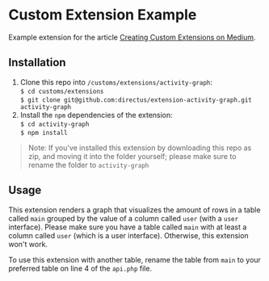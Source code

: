 # Custom Extension Example

Example extension for the article [Creating Custom Extensions on Medium](https://medium.com/directus/how-to-setup-a-custom-extension-770d6ea48551).

## Installation

1. Clone this repo into `/customs/extensions/activity-graph`:  
`$ cd customs/extensions`  
`$ git clone git@github.com:directus/extension-activity-graph.git activity-graph`
2. Install the `npm` dependencies of the extension:  
`$ cd activity-graph`  
`$ npm install`

> Note: If you've installed this extension by downloading this repo as zip, and moving it into the folder yourself; please make sure to rename the folder to `activity-graph`

## Usage
This extension renders a graph that visualizes the amount of rows in a table called `main` grouped by the value of a column called `user` (with a `user` interface). Please make sure you have a table called `main` with at least a column called `user` (which is a user interface). Otherwise, this extension won't work.

To use this extension with another table, rename the table from `main` to your preferred table on line 4 of the `api.php` file.
